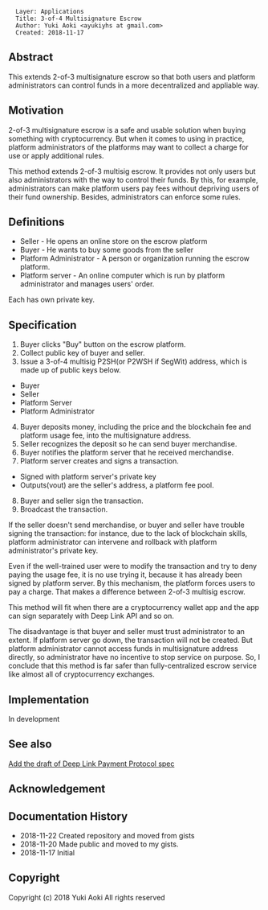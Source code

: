 ```
  Layer: Applications
  Title: 3-of-4 Multisignature Escrow
  Author: Yuki Aoki <ayukiyhs at gmail.com>
  Created: 2018-11-17
```

## Abstract

This extends 2-of-3 multisignature escrow so that both users and platform administrators can control funds in a more decentralized and appliable way.

## Motivation

2-of-3 multisignature escrow is a safe and usable solution when buying something with cryptocurrency.
But when it comes to using in practice, platform administrators of the platforms may want to collect a charge for use or apply additional rules.

This method extends 2-of-3 multisig escrow. It provides not only users but also administrators with the way to control their funds.
By this, for example, administrators can make platform users pay fees without depriving users of their fund ownership. 
Besides, administrators can enforce some rules.

## Definitions

* Seller - He opens an online store on the escrow platform
* Buyer - He wants to buy some goods from the seller
* Platform Administrator - A person or organization running the escrow platform.
* Platform server - An online computer which is run by platform administrator and manages users' order.

Each has own private key.

## Specification

1. Buyer clicks "Buy" button on the escrow platform.
2. Collect public key of buyer and seller.
3. Issue a 3-of-4 multisig P2SH(or P2WSH if SegWit) address, which is made up of public keys below.
  - Buyer
  - Seller
  - Platform Server
  - Platform Administrator
4. Buyer deposits money, including the price and the blockchain fee and platform usage fee, into the multisignature address.
5. Seller recognizes the deposit so he can send buyer merchandise.
6. Buyer notifies the platform server that he received merchandise.
7. Platform server creates and signs a transaction.
  * Signed with platform server's private key
  * Outputs(vout) are the seller's address, a platform fee pool.
8. Buyer and seller sign the transaction.
9. Broadcast the transaction.

If the seller doesn't send merchandise, or buyer and seller have trouble signing the transaction: for instance, due to the lack of blockchain skills, platform administrator can intervene and rollback with platform administrator's private key.

Even if the well-trained user were to modify the transaction and try to deny paying the usage fee, it is no use trying it, because it has already been signed by platform server.
By this mechanism, the platform forces users to pay a charge. That makes a difference between 2-of-3 multisig escrow.

This method will fit when there are a cryptocurrency wallet app and the app can sign separately with Deep Link API and so on.

The disadvantage is that buyer and seller must trust administrator to an extent.
If platform server go down, the transaction will not be created.
But platform administrator cannot access funds in multisignature address directly, so administrator have no incentive to stop service on purpose.
So, I conclude that this method is far safer than fully-centralized escrow service like almost all of cryptocurrency exchanges.

## Implementation

In development

## See also

[Add the draft of Deep Link Payment Protocol spec](https://github.com/bitcoincashorg/bitcoincash.org/pull/145)

## Acknowledgement

## Documentation History

* 2018-11-22 Created repository and moved from gists
* 2018-11-20 Made public and moved to my gists.
* 2018-11-17 Initial

## Copyright

Copyright (c) 2018 Yuki Aoki
All rights reserved
